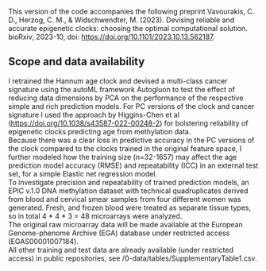 
This version of the code accompanies the following preprint Vavourakis, C. D., Herzog, C. M., & Widschwendter, M. (2023). Devising reliable and accurate epigenetic clocks: choosing the optimal computational solution. bioRxiv, 2023-10, doi: https://doi.org/10.1101/2023.10.13.562187. <br>

## Scope and data availability
I retrained the Hannum age clock and devised a multi-class cancer signature using the autoML framework Autogluon to test the effect of reducing data dimensions by PCA on the performance of the respective simple and rich prediction models. For PC versions of the clock and cancer signature I used the approach by Higgins-Chen et al (https://doi.org/10.1038/s43587-022-00248-2) for bolstering reliability of epigenetic clocks predicting age from methylation data. <br>
Because there was a clear loss in predictive accuracy in the PC versions of the clock compared to the clocks trained in the original feature space, I further modeled how the training size (n=32-1657) may affect the age prediction model accuracy (RMSE) and repeatability (ICC) in an external test set, for a simple Elastic net regression model. <br>
To investigate precision and repeatability of trained prediction models, an EPIC v.1.0 DNA methylation dataset with technical quadruplicates derived from blood and cervical smear samples from four different women was generated. Fresh, and frozen blood were treated as separate tissue types, so in total 4 * 4 * 3 =  48 microarrays were analyzed. <br>
The original raw microarray data will be made available at the European Genome-phenome Archive (EGA) database under restricted access (EGAS00001007184). <br>
All other training and test data are already available (under restricted access) in public repositories, see /0-data/tables/SupplementaryTable1.csv.

